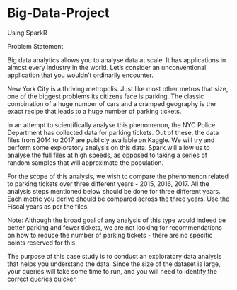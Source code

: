 # Big-Data-Project
Using SparkR

Problem Statement

Big data analytics allows you to analyse data at scale. It has applications in almost every industry in the world. Let’s consider an unconventional application that you wouldn’t ordinarily encounter.

New York City is a thriving metropolis. Just like most other metros that size, one of the biggest problems its citizens face is parking. The classic combination of a huge number of cars and a cramped geography is the exact recipe that leads to a huge number of parking tickets.

In an attempt to scientifically analyse this phenomenon, the NYC Police Department has collected data for parking tickets. Out of these, the data files from 2014 to 2017 are publicly available on Kaggle. We will try and perform some exploratory analysis on this data. Spark will allow us to analyse the full files at high speeds, as opposed to taking a series of random samples that will approximate the population.

For the scope of this analysis, we wish to compare the phenomenon related to parking tickets over three different years - 2015, 2016, 2017. All the analysis steps mentioned below should be done for three different years. Each metric you derive should be compared across the three years. Use the Fiscal years as per the files.  

Note: Although the broad goal of any analysis of this type would indeed be better parking and fewer tickets, we are not looking for recommendations on how to reduce the number of parking tickets - there are no specific points reserved for this.

The purpose of this case study is to conduct an exploratory data analysis that helps you understand the data. Since the size of the dataset is large, your queries will take some time to run, and you will need to identify the correct queries quicker. 
 
